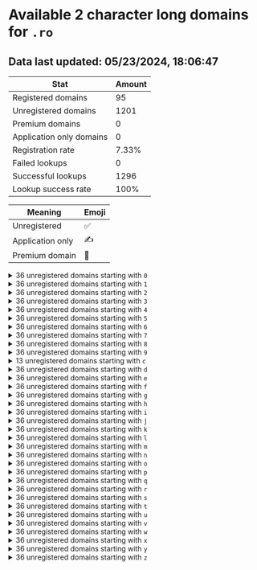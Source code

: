 # Available 2 character long domains for `.ro`

## Data last updated: 05/23/2024, 18:06:47

|Stat|Amount|
|--|--|
|Registered domains|95|
|Unregistered domains|1201|
|Premium domains|0|
|Application only domains|0|
|Registration rate|7.33%|
|Failed lookups|0|
|Successful lookups|1296|
|Lookup success rate|100%|


|Meaning|Emoji|
|--|--|
|Unregistered|:white_check_mark:|
|Application only|:writing_hand:|
|Premium domain|:gem:|

<details>
<summary>36 unregistered domains starting with <bold><code>0</code></bold></summary>

|Type|Domain|
|--|--|
|:white_check_mark:|`00.ro`|
|:white_check_mark:|`01.ro`|
|:white_check_mark:|`02.ro`|
|:white_check_mark:|`03.ro`|
|:white_check_mark:|`04.ro`|
|:white_check_mark:|`05.ro`|
|:white_check_mark:|`06.ro`|
|:white_check_mark:|`07.ro`|
|:white_check_mark:|`08.ro`|
|:white_check_mark:|`09.ro`|
|:white_check_mark:|`0a.ro`|
|:white_check_mark:|`0b.ro`|
|:white_check_mark:|`0c.ro`|
|:white_check_mark:|`0d.ro`|
|:white_check_mark:|`0e.ro`|
|:white_check_mark:|`0f.ro`|
|:white_check_mark:|`0g.ro`|
|:white_check_mark:|`0h.ro`|
|:white_check_mark:|`0i.ro`|
|:white_check_mark:|`0j.ro`|
|:white_check_mark:|`0k.ro`|
|:white_check_mark:|`0l.ro`|
|:white_check_mark:|`0m.ro`|
|:white_check_mark:|`0n.ro`|
|:white_check_mark:|`0o.ro`|
|:white_check_mark:|`0p.ro`|
|:white_check_mark:|`0q.ro`|
|:white_check_mark:|`0r.ro`|
|:white_check_mark:|`0s.ro`|
|:white_check_mark:|`0t.ro`|
|:white_check_mark:|`0u.ro`|
|:white_check_mark:|`0v.ro`|
|:white_check_mark:|`0w.ro`|
|:white_check_mark:|`0x.ro`|
|:white_check_mark:|`0y.ro`|
|:white_check_mark:|`0z.ro`|
</details>
<details>
<summary>36 unregistered domains starting with <bold><code>1</code></bold></summary>

|Type|Domain|
|--|--|
|:white_check_mark:|`10.ro`|
|:white_check_mark:|`11.ro`|
|:white_check_mark:|`12.ro`|
|:white_check_mark:|`13.ro`|
|:white_check_mark:|`14.ro`|
|:white_check_mark:|`15.ro`|
|:white_check_mark:|`16.ro`|
|:white_check_mark:|`17.ro`|
|:white_check_mark:|`18.ro`|
|:white_check_mark:|`19.ro`|
|:white_check_mark:|`1a.ro`|
|:white_check_mark:|`1b.ro`|
|:white_check_mark:|`1c.ro`|
|:white_check_mark:|`1d.ro`|
|:white_check_mark:|`1e.ro`|
|:white_check_mark:|`1f.ro`|
|:white_check_mark:|`1g.ro`|
|:white_check_mark:|`1h.ro`|
|:white_check_mark:|`1i.ro`|
|:white_check_mark:|`1j.ro`|
|:white_check_mark:|`1k.ro`|
|:white_check_mark:|`1l.ro`|
|:white_check_mark:|`1m.ro`|
|:white_check_mark:|`1n.ro`|
|:white_check_mark:|`1o.ro`|
|:white_check_mark:|`1p.ro`|
|:white_check_mark:|`1q.ro`|
|:white_check_mark:|`1r.ro`|
|:white_check_mark:|`1s.ro`|
|:white_check_mark:|`1t.ro`|
|:white_check_mark:|`1u.ro`|
|:white_check_mark:|`1v.ro`|
|:white_check_mark:|`1w.ro`|
|:white_check_mark:|`1x.ro`|
|:white_check_mark:|`1y.ro`|
|:white_check_mark:|`1z.ro`|
</details>
<details>
<summary>36 unregistered domains starting with <bold><code>2</code></bold></summary>

|Type|Domain|
|--|--|
|:white_check_mark:|`20.ro`|
|:white_check_mark:|`21.ro`|
|:white_check_mark:|`22.ro`|
|:white_check_mark:|`23.ro`|
|:white_check_mark:|`24.ro`|
|:white_check_mark:|`25.ro`|
|:white_check_mark:|`26.ro`|
|:white_check_mark:|`27.ro`|
|:white_check_mark:|`28.ro`|
|:white_check_mark:|`29.ro`|
|:white_check_mark:|`2a.ro`|
|:white_check_mark:|`2b.ro`|
|:white_check_mark:|`2c.ro`|
|:white_check_mark:|`2d.ro`|
|:white_check_mark:|`2e.ro`|
|:white_check_mark:|`2f.ro`|
|:white_check_mark:|`2g.ro`|
|:white_check_mark:|`2h.ro`|
|:white_check_mark:|`2i.ro`|
|:white_check_mark:|`2j.ro`|
|:white_check_mark:|`2k.ro`|
|:white_check_mark:|`2l.ro`|
|:white_check_mark:|`2m.ro`|
|:white_check_mark:|`2n.ro`|
|:white_check_mark:|`2o.ro`|
|:white_check_mark:|`2p.ro`|
|:white_check_mark:|`2q.ro`|
|:white_check_mark:|`2r.ro`|
|:white_check_mark:|`2s.ro`|
|:white_check_mark:|`2t.ro`|
|:white_check_mark:|`2u.ro`|
|:white_check_mark:|`2v.ro`|
|:white_check_mark:|`2w.ro`|
|:white_check_mark:|`2x.ro`|
|:white_check_mark:|`2y.ro`|
|:white_check_mark:|`2z.ro`|
</details>
<details>
<summary>36 unregistered domains starting with <bold><code>3</code></bold></summary>

|Type|Domain|
|--|--|
|:white_check_mark:|`30.ro`|
|:white_check_mark:|`31.ro`|
|:white_check_mark:|`32.ro`|
|:white_check_mark:|`33.ro`|
|:white_check_mark:|`34.ro`|
|:white_check_mark:|`35.ro`|
|:white_check_mark:|`36.ro`|
|:white_check_mark:|`37.ro`|
|:white_check_mark:|`38.ro`|
|:white_check_mark:|`39.ro`|
|:white_check_mark:|`3a.ro`|
|:white_check_mark:|`3b.ro`|
|:white_check_mark:|`3c.ro`|
|:white_check_mark:|`3d.ro`|
|:white_check_mark:|`3e.ro`|
|:white_check_mark:|`3f.ro`|
|:white_check_mark:|`3g.ro`|
|:white_check_mark:|`3h.ro`|
|:white_check_mark:|`3i.ro`|
|:white_check_mark:|`3j.ro`|
|:white_check_mark:|`3k.ro`|
|:white_check_mark:|`3l.ro`|
|:white_check_mark:|`3m.ro`|
|:white_check_mark:|`3n.ro`|
|:white_check_mark:|`3o.ro`|
|:white_check_mark:|`3p.ro`|
|:white_check_mark:|`3q.ro`|
|:white_check_mark:|`3r.ro`|
|:white_check_mark:|`3s.ro`|
|:white_check_mark:|`3t.ro`|
|:white_check_mark:|`3u.ro`|
|:white_check_mark:|`3v.ro`|
|:white_check_mark:|`3w.ro`|
|:white_check_mark:|`3x.ro`|
|:white_check_mark:|`3y.ro`|
|:white_check_mark:|`3z.ro`|
</details>
<details>
<summary>36 unregistered domains starting with <bold><code>4</code></bold></summary>

|Type|Domain|
|--|--|
|:white_check_mark:|`40.ro`|
|:white_check_mark:|`41.ro`|
|:white_check_mark:|`42.ro`|
|:white_check_mark:|`43.ro`|
|:white_check_mark:|`44.ro`|
|:white_check_mark:|`45.ro`|
|:white_check_mark:|`46.ro`|
|:white_check_mark:|`47.ro`|
|:white_check_mark:|`48.ro`|
|:white_check_mark:|`49.ro`|
|:white_check_mark:|`4a.ro`|
|:white_check_mark:|`4b.ro`|
|:white_check_mark:|`4c.ro`|
|:white_check_mark:|`4d.ro`|
|:white_check_mark:|`4e.ro`|
|:white_check_mark:|`4f.ro`|
|:white_check_mark:|`4g.ro`|
|:white_check_mark:|`4h.ro`|
|:white_check_mark:|`4i.ro`|
|:white_check_mark:|`4j.ro`|
|:white_check_mark:|`4k.ro`|
|:white_check_mark:|`4l.ro`|
|:white_check_mark:|`4m.ro`|
|:white_check_mark:|`4n.ro`|
|:white_check_mark:|`4o.ro`|
|:white_check_mark:|`4p.ro`|
|:white_check_mark:|`4q.ro`|
|:white_check_mark:|`4r.ro`|
|:white_check_mark:|`4s.ro`|
|:white_check_mark:|`4t.ro`|
|:white_check_mark:|`4u.ro`|
|:white_check_mark:|`4v.ro`|
|:white_check_mark:|`4w.ro`|
|:white_check_mark:|`4x.ro`|
|:white_check_mark:|`4y.ro`|
|:white_check_mark:|`4z.ro`|
</details>
<details>
<summary>36 unregistered domains starting with <bold><code>5</code></bold></summary>

|Type|Domain|
|--|--|
|:white_check_mark:|`50.ro`|
|:white_check_mark:|`51.ro`|
|:white_check_mark:|`52.ro`|
|:white_check_mark:|`53.ro`|
|:white_check_mark:|`54.ro`|
|:white_check_mark:|`55.ro`|
|:white_check_mark:|`56.ro`|
|:white_check_mark:|`57.ro`|
|:white_check_mark:|`58.ro`|
|:white_check_mark:|`59.ro`|
|:white_check_mark:|`5a.ro`|
|:white_check_mark:|`5b.ro`|
|:white_check_mark:|`5c.ro`|
|:white_check_mark:|`5d.ro`|
|:white_check_mark:|`5e.ro`|
|:white_check_mark:|`5f.ro`|
|:white_check_mark:|`5g.ro`|
|:white_check_mark:|`5h.ro`|
|:white_check_mark:|`5i.ro`|
|:white_check_mark:|`5j.ro`|
|:white_check_mark:|`5k.ro`|
|:white_check_mark:|`5l.ro`|
|:white_check_mark:|`5m.ro`|
|:white_check_mark:|`5n.ro`|
|:white_check_mark:|`5o.ro`|
|:white_check_mark:|`5p.ro`|
|:white_check_mark:|`5q.ro`|
|:white_check_mark:|`5r.ro`|
|:white_check_mark:|`5s.ro`|
|:white_check_mark:|`5t.ro`|
|:white_check_mark:|`5u.ro`|
|:white_check_mark:|`5v.ro`|
|:white_check_mark:|`5w.ro`|
|:white_check_mark:|`5x.ro`|
|:white_check_mark:|`5y.ro`|
|:white_check_mark:|`5z.ro`|
</details>
<details>
<summary>36 unregistered domains starting with <bold><code>6</code></bold></summary>

|Type|Domain|
|--|--|
|:white_check_mark:|`60.ro`|
|:white_check_mark:|`61.ro`|
|:white_check_mark:|`62.ro`|
|:white_check_mark:|`63.ro`|
|:white_check_mark:|`64.ro`|
|:white_check_mark:|`65.ro`|
|:white_check_mark:|`66.ro`|
|:white_check_mark:|`67.ro`|
|:white_check_mark:|`68.ro`|
|:white_check_mark:|`69.ro`|
|:white_check_mark:|`6a.ro`|
|:white_check_mark:|`6b.ro`|
|:white_check_mark:|`6c.ro`|
|:white_check_mark:|`6d.ro`|
|:white_check_mark:|`6e.ro`|
|:white_check_mark:|`6f.ro`|
|:white_check_mark:|`6g.ro`|
|:white_check_mark:|`6h.ro`|
|:white_check_mark:|`6i.ro`|
|:white_check_mark:|`6j.ro`|
|:white_check_mark:|`6k.ro`|
|:white_check_mark:|`6l.ro`|
|:white_check_mark:|`6m.ro`|
|:white_check_mark:|`6n.ro`|
|:white_check_mark:|`6o.ro`|
|:white_check_mark:|`6p.ro`|
|:white_check_mark:|`6q.ro`|
|:white_check_mark:|`6r.ro`|
|:white_check_mark:|`6s.ro`|
|:white_check_mark:|`6t.ro`|
|:white_check_mark:|`6u.ro`|
|:white_check_mark:|`6v.ro`|
|:white_check_mark:|`6w.ro`|
|:white_check_mark:|`6x.ro`|
|:white_check_mark:|`6y.ro`|
|:white_check_mark:|`6z.ro`|
</details>
<details>
<summary>36 unregistered domains starting with <bold><code>7</code></bold></summary>

|Type|Domain|
|--|--|
|:white_check_mark:|`70.ro`|
|:white_check_mark:|`71.ro`|
|:white_check_mark:|`72.ro`|
|:white_check_mark:|`73.ro`|
|:white_check_mark:|`74.ro`|
|:white_check_mark:|`75.ro`|
|:white_check_mark:|`76.ro`|
|:white_check_mark:|`77.ro`|
|:white_check_mark:|`78.ro`|
|:white_check_mark:|`79.ro`|
|:white_check_mark:|`7a.ro`|
|:white_check_mark:|`7b.ro`|
|:white_check_mark:|`7c.ro`|
|:white_check_mark:|`7d.ro`|
|:white_check_mark:|`7e.ro`|
|:white_check_mark:|`7f.ro`|
|:white_check_mark:|`7g.ro`|
|:white_check_mark:|`7h.ro`|
|:white_check_mark:|`7i.ro`|
|:white_check_mark:|`7j.ro`|
|:white_check_mark:|`7k.ro`|
|:white_check_mark:|`7l.ro`|
|:white_check_mark:|`7m.ro`|
|:white_check_mark:|`7n.ro`|
|:white_check_mark:|`7o.ro`|
|:white_check_mark:|`7p.ro`|
|:white_check_mark:|`7q.ro`|
|:white_check_mark:|`7r.ro`|
|:white_check_mark:|`7s.ro`|
|:white_check_mark:|`7t.ro`|
|:white_check_mark:|`7u.ro`|
|:white_check_mark:|`7v.ro`|
|:white_check_mark:|`7w.ro`|
|:white_check_mark:|`7x.ro`|
|:white_check_mark:|`7y.ro`|
|:white_check_mark:|`7z.ro`|
</details>
<details>
<summary>36 unregistered domains starting with <bold><code>8</code></bold></summary>

|Type|Domain|
|--|--|
|:white_check_mark:|`80.ro`|
|:white_check_mark:|`81.ro`|
|:white_check_mark:|`82.ro`|
|:white_check_mark:|`83.ro`|
|:white_check_mark:|`84.ro`|
|:white_check_mark:|`85.ro`|
|:white_check_mark:|`86.ro`|
|:white_check_mark:|`87.ro`|
|:white_check_mark:|`88.ro`|
|:white_check_mark:|`89.ro`|
|:white_check_mark:|`8a.ro`|
|:white_check_mark:|`8b.ro`|
|:white_check_mark:|`8c.ro`|
|:white_check_mark:|`8d.ro`|
|:white_check_mark:|`8e.ro`|
|:white_check_mark:|`8f.ro`|
|:white_check_mark:|`8g.ro`|
|:white_check_mark:|`8h.ro`|
|:white_check_mark:|`8i.ro`|
|:white_check_mark:|`8j.ro`|
|:white_check_mark:|`8k.ro`|
|:white_check_mark:|`8l.ro`|
|:white_check_mark:|`8m.ro`|
|:white_check_mark:|`8n.ro`|
|:white_check_mark:|`8o.ro`|
|:white_check_mark:|`8p.ro`|
|:white_check_mark:|`8q.ro`|
|:white_check_mark:|`8r.ro`|
|:white_check_mark:|`8s.ro`|
|:white_check_mark:|`8t.ro`|
|:white_check_mark:|`8u.ro`|
|:white_check_mark:|`8v.ro`|
|:white_check_mark:|`8w.ro`|
|:white_check_mark:|`8x.ro`|
|:white_check_mark:|`8y.ro`|
|:white_check_mark:|`8z.ro`|
</details>
<details>
<summary>36 unregistered domains starting with <bold><code>9</code></bold></summary>

|Type|Domain|
|--|--|
|:white_check_mark:|`90.ro`|
|:white_check_mark:|`91.ro`|
|:white_check_mark:|`92.ro`|
|:white_check_mark:|`93.ro`|
|:white_check_mark:|`94.ro`|
|:white_check_mark:|`95.ro`|
|:white_check_mark:|`96.ro`|
|:white_check_mark:|`97.ro`|
|:white_check_mark:|`98.ro`|
|:white_check_mark:|`99.ro`|
|:white_check_mark:|`9a.ro`|
|:white_check_mark:|`9b.ro`|
|:white_check_mark:|`9c.ro`|
|:white_check_mark:|`9d.ro`|
|:white_check_mark:|`9e.ro`|
|:white_check_mark:|`9f.ro`|
|:white_check_mark:|`9g.ro`|
|:white_check_mark:|`9h.ro`|
|:white_check_mark:|`9i.ro`|
|:white_check_mark:|`9j.ro`|
|:white_check_mark:|`9k.ro`|
|:white_check_mark:|`9l.ro`|
|:white_check_mark:|`9m.ro`|
|:white_check_mark:|`9n.ro`|
|:white_check_mark:|`9o.ro`|
|:white_check_mark:|`9p.ro`|
|:white_check_mark:|`9q.ro`|
|:white_check_mark:|`9r.ro`|
|:white_check_mark:|`9s.ro`|
|:white_check_mark:|`9t.ro`|
|:white_check_mark:|`9u.ro`|
|:white_check_mark:|`9v.ro`|
|:white_check_mark:|`9w.ro`|
|:white_check_mark:|`9x.ro`|
|:white_check_mark:|`9y.ro`|
|:white_check_mark:|`9z.ro`|
</details>
<details>
<summary>13 unregistered domains starting with <bold><code>c</code></bold></summary>

|Type|Domain|
|--|--|
|:white_check_mark:|`c0.ro`|
|:white_check_mark:|`c1.ro`|
|:white_check_mark:|`c2.ro`|
|:white_check_mark:|`c3.ro`|
|:white_check_mark:|`c4.ro`|
|:white_check_mark:|`c5.ro`|
|:white_check_mark:|`c6.ro`|
|:white_check_mark:|`c7.ro`|
|:white_check_mark:|`c8.ro`|
|:white_check_mark:|`c9.ro`|
|:white_check_mark:|`cx.ro`|
|:white_check_mark:|`cy.ro`|
|:white_check_mark:|`cz.ro`|
</details>
<details>
<summary>36 unregistered domains starting with <bold><code>d</code></bold></summary>

|Type|Domain|
|--|--|
|:white_check_mark:|`d0.ro`|
|:white_check_mark:|`d1.ro`|
|:white_check_mark:|`d2.ro`|
|:white_check_mark:|`d3.ro`|
|:white_check_mark:|`d4.ro`|
|:white_check_mark:|`d5.ro`|
|:white_check_mark:|`d6.ro`|
|:white_check_mark:|`d7.ro`|
|:white_check_mark:|`d8.ro`|
|:white_check_mark:|`d9.ro`|
|:white_check_mark:|`da.ro`|
|:white_check_mark:|`db.ro`|
|:white_check_mark:|`dc.ro`|
|:white_check_mark:|`dd.ro`|
|:white_check_mark:|`de.ro`|
|:white_check_mark:|`df.ro`|
|:white_check_mark:|`dg.ro`|
|:white_check_mark:|`dh.ro`|
|:white_check_mark:|`di.ro`|
|:white_check_mark:|`dj.ro`|
|:white_check_mark:|`dk.ro`|
|:white_check_mark:|`dl.ro`|
|:white_check_mark:|`dm.ro`|
|:white_check_mark:|`dn.ro`|
|:white_check_mark:|`do.ro`|
|:white_check_mark:|`dp.ro`|
|:white_check_mark:|`dq.ro`|
|:white_check_mark:|`dr.ro`|
|:white_check_mark:|`ds.ro`|
|:white_check_mark:|`dt.ro`|
|:white_check_mark:|`du.ro`|
|:white_check_mark:|`dv.ro`|
|:white_check_mark:|`dw.ro`|
|:white_check_mark:|`dx.ro`|
|:white_check_mark:|`dy.ro`|
|:white_check_mark:|`dz.ro`|
</details>
<details>
<summary>36 unregistered domains starting with <bold><code>e</code></bold></summary>

|Type|Domain|
|--|--|
|:white_check_mark:|`e0.ro`|
|:white_check_mark:|`e1.ro`|
|:white_check_mark:|`e2.ro`|
|:white_check_mark:|`e3.ro`|
|:white_check_mark:|`e4.ro`|
|:white_check_mark:|`e5.ro`|
|:white_check_mark:|`e6.ro`|
|:white_check_mark:|`e7.ro`|
|:white_check_mark:|`e8.ro`|
|:white_check_mark:|`e9.ro`|
|:white_check_mark:|`ea.ro`|
|:white_check_mark:|`eb.ro`|
|:white_check_mark:|`ec.ro`|
|:white_check_mark:|`ed.ro`|
|:white_check_mark:|`ee.ro`|
|:white_check_mark:|`ef.ro`|
|:white_check_mark:|`eg.ro`|
|:white_check_mark:|`eh.ro`|
|:white_check_mark:|`ei.ro`|
|:white_check_mark:|`ej.ro`|
|:white_check_mark:|`ek.ro`|
|:white_check_mark:|`el.ro`|
|:white_check_mark:|`em.ro`|
|:white_check_mark:|`en.ro`|
|:white_check_mark:|`eo.ro`|
|:white_check_mark:|`ep.ro`|
|:white_check_mark:|`eq.ro`|
|:white_check_mark:|`er.ro`|
|:white_check_mark:|`es.ro`|
|:white_check_mark:|`et.ro`|
|:white_check_mark:|`eu.ro`|
|:white_check_mark:|`ev.ro`|
|:white_check_mark:|`ew.ro`|
|:white_check_mark:|`ex.ro`|
|:white_check_mark:|`ey.ro`|
|:white_check_mark:|`ez.ro`|
</details>
<details>
<summary>36 unregistered domains starting with <bold><code>f</code></bold></summary>

|Type|Domain|
|--|--|
|:white_check_mark:|`f0.ro`|
|:white_check_mark:|`f1.ro`|
|:white_check_mark:|`f2.ro`|
|:white_check_mark:|`f3.ro`|
|:white_check_mark:|`f4.ro`|
|:white_check_mark:|`f5.ro`|
|:white_check_mark:|`f6.ro`|
|:white_check_mark:|`f7.ro`|
|:white_check_mark:|`f8.ro`|
|:white_check_mark:|`f9.ro`|
|:white_check_mark:|`fa.ro`|
|:white_check_mark:|`fb.ro`|
|:white_check_mark:|`fc.ro`|
|:white_check_mark:|`fd.ro`|
|:white_check_mark:|`fe.ro`|
|:white_check_mark:|`ff.ro`|
|:white_check_mark:|`fg.ro`|
|:white_check_mark:|`fh.ro`|
|:white_check_mark:|`fi.ro`|
|:white_check_mark:|`fj.ro`|
|:white_check_mark:|`fk.ro`|
|:white_check_mark:|`fl.ro`|
|:white_check_mark:|`fm.ro`|
|:white_check_mark:|`fn.ro`|
|:white_check_mark:|`fo.ro`|
|:white_check_mark:|`fp.ro`|
|:white_check_mark:|`fq.ro`|
|:white_check_mark:|`fr.ro`|
|:white_check_mark:|`fs.ro`|
|:white_check_mark:|`ft.ro`|
|:white_check_mark:|`fu.ro`|
|:white_check_mark:|`fv.ro`|
|:white_check_mark:|`fw.ro`|
|:white_check_mark:|`fx.ro`|
|:white_check_mark:|`fy.ro`|
|:white_check_mark:|`fz.ro`|
</details>
<details>
<summary>36 unregistered domains starting with <bold><code>g</code></bold></summary>

|Type|Domain|
|--|--|
|:white_check_mark:|`g0.ro`|
|:white_check_mark:|`g1.ro`|
|:white_check_mark:|`g2.ro`|
|:white_check_mark:|`g3.ro`|
|:white_check_mark:|`g4.ro`|
|:white_check_mark:|`g5.ro`|
|:white_check_mark:|`g6.ro`|
|:white_check_mark:|`g7.ro`|
|:white_check_mark:|`g8.ro`|
|:white_check_mark:|`g9.ro`|
|:white_check_mark:|`ga.ro`|
|:white_check_mark:|`gb.ro`|
|:white_check_mark:|`gc.ro`|
|:white_check_mark:|`gd.ro`|
|:white_check_mark:|`ge.ro`|
|:white_check_mark:|`gf.ro`|
|:white_check_mark:|`gg.ro`|
|:white_check_mark:|`gh.ro`|
|:white_check_mark:|`gi.ro`|
|:white_check_mark:|`gj.ro`|
|:white_check_mark:|`gk.ro`|
|:white_check_mark:|`gl.ro`|
|:white_check_mark:|`gm.ro`|
|:white_check_mark:|`gn.ro`|
|:white_check_mark:|`go.ro`|
|:white_check_mark:|`gp.ro`|
|:white_check_mark:|`gq.ro`|
|:white_check_mark:|`gr.ro`|
|:white_check_mark:|`gs.ro`|
|:white_check_mark:|`gt.ro`|
|:white_check_mark:|`gu.ro`|
|:white_check_mark:|`gv.ro`|
|:white_check_mark:|`gw.ro`|
|:white_check_mark:|`gx.ro`|
|:white_check_mark:|`gy.ro`|
|:white_check_mark:|`gz.ro`|
</details>
<details>
<summary>36 unregistered domains starting with <bold><code>h</code></bold></summary>

|Type|Domain|
|--|--|
|:white_check_mark:|`h0.ro`|
|:white_check_mark:|`h1.ro`|
|:white_check_mark:|`h2.ro`|
|:white_check_mark:|`h3.ro`|
|:white_check_mark:|`h4.ro`|
|:white_check_mark:|`h5.ro`|
|:white_check_mark:|`h6.ro`|
|:white_check_mark:|`h7.ro`|
|:white_check_mark:|`h8.ro`|
|:white_check_mark:|`h9.ro`|
|:white_check_mark:|`ha.ro`|
|:white_check_mark:|`hb.ro`|
|:white_check_mark:|`hc.ro`|
|:white_check_mark:|`hd.ro`|
|:white_check_mark:|`he.ro`|
|:white_check_mark:|`hf.ro`|
|:white_check_mark:|`hg.ro`|
|:white_check_mark:|`hh.ro`|
|:white_check_mark:|`hi.ro`|
|:white_check_mark:|`hj.ro`|
|:white_check_mark:|`hk.ro`|
|:white_check_mark:|`hl.ro`|
|:white_check_mark:|`hm.ro`|
|:white_check_mark:|`hn.ro`|
|:white_check_mark:|`ho.ro`|
|:white_check_mark:|`hp.ro`|
|:white_check_mark:|`hq.ro`|
|:white_check_mark:|`hr.ro`|
|:white_check_mark:|`hs.ro`|
|:white_check_mark:|`ht.ro`|
|:white_check_mark:|`hu.ro`|
|:white_check_mark:|`hv.ro`|
|:white_check_mark:|`hw.ro`|
|:white_check_mark:|`hx.ro`|
|:white_check_mark:|`hy.ro`|
|:white_check_mark:|`hz.ro`|
</details>
<details>
<summary>36 unregistered domains starting with <bold><code>i</code></bold></summary>

|Type|Domain|
|--|--|
|:white_check_mark:|`i0.ro`|
|:white_check_mark:|`i1.ro`|
|:white_check_mark:|`i2.ro`|
|:white_check_mark:|`i3.ro`|
|:white_check_mark:|`i4.ro`|
|:white_check_mark:|`i5.ro`|
|:white_check_mark:|`i6.ro`|
|:white_check_mark:|`i7.ro`|
|:white_check_mark:|`i8.ro`|
|:white_check_mark:|`i9.ro`|
|:white_check_mark:|`ia.ro`|
|:white_check_mark:|`ib.ro`|
|:white_check_mark:|`ic.ro`|
|:white_check_mark:|`id.ro`|
|:white_check_mark:|`ie.ro`|
|:white_check_mark:|`if.ro`|
|:white_check_mark:|`ig.ro`|
|:white_check_mark:|`ih.ro`|
|:white_check_mark:|`ii.ro`|
|:white_check_mark:|`ij.ro`|
|:white_check_mark:|`ik.ro`|
|:white_check_mark:|`il.ro`|
|:white_check_mark:|`im.ro`|
|:white_check_mark:|`in.ro`|
|:white_check_mark:|`io.ro`|
|:white_check_mark:|`ip.ro`|
|:white_check_mark:|`iq.ro`|
|:white_check_mark:|`ir.ro`|
|:white_check_mark:|`is.ro`|
|:white_check_mark:|`it.ro`|
|:white_check_mark:|`iu.ro`|
|:white_check_mark:|`iv.ro`|
|:white_check_mark:|`iw.ro`|
|:white_check_mark:|`ix.ro`|
|:white_check_mark:|`iy.ro`|
|:white_check_mark:|`iz.ro`|
</details>
<details>
<summary>36 unregistered domains starting with <bold><code>j</code></bold></summary>

|Type|Domain|
|--|--|
|:white_check_mark:|`j0.ro`|
|:white_check_mark:|`j1.ro`|
|:white_check_mark:|`j2.ro`|
|:white_check_mark:|`j3.ro`|
|:white_check_mark:|`j4.ro`|
|:white_check_mark:|`j5.ro`|
|:white_check_mark:|`j6.ro`|
|:white_check_mark:|`j7.ro`|
|:white_check_mark:|`j8.ro`|
|:white_check_mark:|`j9.ro`|
|:white_check_mark:|`ja.ro`|
|:white_check_mark:|`jb.ro`|
|:white_check_mark:|`jc.ro`|
|:white_check_mark:|`jd.ro`|
|:white_check_mark:|`je.ro`|
|:white_check_mark:|`jf.ro`|
|:white_check_mark:|`jg.ro`|
|:white_check_mark:|`jh.ro`|
|:white_check_mark:|`ji.ro`|
|:white_check_mark:|`jj.ro`|
|:white_check_mark:|`jk.ro`|
|:white_check_mark:|`jl.ro`|
|:white_check_mark:|`jm.ro`|
|:white_check_mark:|`jn.ro`|
|:white_check_mark:|`jo.ro`|
|:white_check_mark:|`jp.ro`|
|:white_check_mark:|`jq.ro`|
|:white_check_mark:|`jr.ro`|
|:white_check_mark:|`js.ro`|
|:white_check_mark:|`jt.ro`|
|:white_check_mark:|`ju.ro`|
|:white_check_mark:|`jv.ro`|
|:white_check_mark:|`jw.ro`|
|:white_check_mark:|`jx.ro`|
|:white_check_mark:|`jy.ro`|
|:white_check_mark:|`jz.ro`|
</details>
<details>
<summary>36 unregistered domains starting with <bold><code>k</code></bold></summary>

|Type|Domain|
|--|--|
|:white_check_mark:|`k0.ro`|
|:white_check_mark:|`k1.ro`|
|:white_check_mark:|`k2.ro`|
|:white_check_mark:|`k3.ro`|
|:white_check_mark:|`k4.ro`|
|:white_check_mark:|`k5.ro`|
|:white_check_mark:|`k6.ro`|
|:white_check_mark:|`k7.ro`|
|:white_check_mark:|`k8.ro`|
|:white_check_mark:|`k9.ro`|
|:white_check_mark:|`ka.ro`|
|:white_check_mark:|`kb.ro`|
|:white_check_mark:|`kc.ro`|
|:white_check_mark:|`kd.ro`|
|:white_check_mark:|`ke.ro`|
|:white_check_mark:|`kf.ro`|
|:white_check_mark:|`kg.ro`|
|:white_check_mark:|`kh.ro`|
|:white_check_mark:|`ki.ro`|
|:white_check_mark:|`kj.ro`|
|:white_check_mark:|`kk.ro`|
|:white_check_mark:|`kl.ro`|
|:white_check_mark:|`km.ro`|
|:white_check_mark:|`kn.ro`|
|:white_check_mark:|`ko.ro`|
|:white_check_mark:|`kp.ro`|
|:white_check_mark:|`kq.ro`|
|:white_check_mark:|`kr.ro`|
|:white_check_mark:|`ks.ro`|
|:white_check_mark:|`kt.ro`|
|:white_check_mark:|`ku.ro`|
|:white_check_mark:|`kv.ro`|
|:white_check_mark:|`kw.ro`|
|:white_check_mark:|`kx.ro`|
|:white_check_mark:|`ky.ro`|
|:white_check_mark:|`kz.ro`|
</details>
<details>
<summary>36 unregistered domains starting with <bold><code>l</code></bold></summary>

|Type|Domain|
|--|--|
|:white_check_mark:|`l0.ro`|
|:white_check_mark:|`l1.ro`|
|:white_check_mark:|`l2.ro`|
|:white_check_mark:|`l3.ro`|
|:white_check_mark:|`l4.ro`|
|:white_check_mark:|`l5.ro`|
|:white_check_mark:|`l6.ro`|
|:white_check_mark:|`l7.ro`|
|:white_check_mark:|`l8.ro`|
|:white_check_mark:|`l9.ro`|
|:white_check_mark:|`la.ro`|
|:white_check_mark:|`lb.ro`|
|:white_check_mark:|`lc.ro`|
|:white_check_mark:|`ld.ro`|
|:white_check_mark:|`le.ro`|
|:white_check_mark:|`lf.ro`|
|:white_check_mark:|`lg.ro`|
|:white_check_mark:|`lh.ro`|
|:white_check_mark:|`li.ro`|
|:white_check_mark:|`lj.ro`|
|:white_check_mark:|`lk.ro`|
|:white_check_mark:|`ll.ro`|
|:white_check_mark:|`lm.ro`|
|:white_check_mark:|`ln.ro`|
|:white_check_mark:|`lo.ro`|
|:white_check_mark:|`lp.ro`|
|:white_check_mark:|`lq.ro`|
|:white_check_mark:|`lr.ro`|
|:white_check_mark:|`ls.ro`|
|:white_check_mark:|`lt.ro`|
|:white_check_mark:|`lu.ro`|
|:white_check_mark:|`lv.ro`|
|:white_check_mark:|`lw.ro`|
|:white_check_mark:|`lx.ro`|
|:white_check_mark:|`ly.ro`|
|:white_check_mark:|`lz.ro`|
</details>
<details>
<summary>36 unregistered domains starting with <bold><code>m</code></bold></summary>

|Type|Domain|
|--|--|
|:white_check_mark:|`m0.ro`|
|:white_check_mark:|`m1.ro`|
|:white_check_mark:|`m2.ro`|
|:white_check_mark:|`m3.ro`|
|:white_check_mark:|`m4.ro`|
|:white_check_mark:|`m5.ro`|
|:white_check_mark:|`m6.ro`|
|:white_check_mark:|`m7.ro`|
|:white_check_mark:|`m8.ro`|
|:white_check_mark:|`m9.ro`|
|:white_check_mark:|`ma.ro`|
|:white_check_mark:|`mb.ro`|
|:white_check_mark:|`mc.ro`|
|:white_check_mark:|`md.ro`|
|:white_check_mark:|`me.ro`|
|:white_check_mark:|`mf.ro`|
|:white_check_mark:|`mg.ro`|
|:white_check_mark:|`mh.ro`|
|:white_check_mark:|`mi.ro`|
|:white_check_mark:|`mj.ro`|
|:white_check_mark:|`mk.ro`|
|:white_check_mark:|`ml.ro`|
|:white_check_mark:|`mm.ro`|
|:white_check_mark:|`mn.ro`|
|:white_check_mark:|`mo.ro`|
|:white_check_mark:|`mp.ro`|
|:white_check_mark:|`mq.ro`|
|:white_check_mark:|`mr.ro`|
|:white_check_mark:|`ms.ro`|
|:white_check_mark:|`mt.ro`|
|:white_check_mark:|`mu.ro`|
|:white_check_mark:|`mv.ro`|
|:white_check_mark:|`mw.ro`|
|:white_check_mark:|`mx.ro`|
|:white_check_mark:|`my.ro`|
|:white_check_mark:|`mz.ro`|
</details>
<details>
<summary>36 unregistered domains starting with <bold><code>n</code></bold></summary>

|Type|Domain|
|--|--|
|:white_check_mark:|`n0.ro`|
|:white_check_mark:|`n1.ro`|
|:white_check_mark:|`n2.ro`|
|:white_check_mark:|`n3.ro`|
|:white_check_mark:|`n4.ro`|
|:white_check_mark:|`n5.ro`|
|:white_check_mark:|`n6.ro`|
|:white_check_mark:|`n7.ro`|
|:white_check_mark:|`n8.ro`|
|:white_check_mark:|`n9.ro`|
|:white_check_mark:|`na.ro`|
|:white_check_mark:|`nb.ro`|
|:white_check_mark:|`nc.ro`|
|:white_check_mark:|`nd.ro`|
|:white_check_mark:|`ne.ro`|
|:white_check_mark:|`nf.ro`|
|:white_check_mark:|`ng.ro`|
|:white_check_mark:|`nh.ro`|
|:white_check_mark:|`ni.ro`|
|:white_check_mark:|`nj.ro`|
|:white_check_mark:|`nk.ro`|
|:white_check_mark:|`nl.ro`|
|:white_check_mark:|`nm.ro`|
|:white_check_mark:|`nn.ro`|
|:white_check_mark:|`no.ro`|
|:white_check_mark:|`np.ro`|
|:white_check_mark:|`nq.ro`|
|:white_check_mark:|`nr.ro`|
|:white_check_mark:|`ns.ro`|
|:white_check_mark:|`nt.ro`|
|:white_check_mark:|`nu.ro`|
|:white_check_mark:|`nv.ro`|
|:white_check_mark:|`nw.ro`|
|:white_check_mark:|`nx.ro`|
|:white_check_mark:|`ny.ro`|
|:white_check_mark:|`nz.ro`|
</details>
<details>
<summary>36 unregistered domains starting with <bold><code>o</code></bold></summary>

|Type|Domain|
|--|--|
|:white_check_mark:|`o0.ro`|
|:white_check_mark:|`o1.ro`|
|:white_check_mark:|`o2.ro`|
|:white_check_mark:|`o3.ro`|
|:white_check_mark:|`o4.ro`|
|:white_check_mark:|`o5.ro`|
|:white_check_mark:|`o6.ro`|
|:white_check_mark:|`o7.ro`|
|:white_check_mark:|`o8.ro`|
|:white_check_mark:|`o9.ro`|
|:white_check_mark:|`oa.ro`|
|:white_check_mark:|`ob.ro`|
|:white_check_mark:|`oc.ro`|
|:white_check_mark:|`od.ro`|
|:white_check_mark:|`oe.ro`|
|:white_check_mark:|`of.ro`|
|:white_check_mark:|`og.ro`|
|:white_check_mark:|`oh.ro`|
|:white_check_mark:|`oi.ro`|
|:white_check_mark:|`oj.ro`|
|:white_check_mark:|`ok.ro`|
|:white_check_mark:|`ol.ro`|
|:white_check_mark:|`om.ro`|
|:white_check_mark:|`on.ro`|
|:white_check_mark:|`oo.ro`|
|:white_check_mark:|`op.ro`|
|:white_check_mark:|`oq.ro`|
|:white_check_mark:|`or.ro`|
|:white_check_mark:|`os.ro`|
|:white_check_mark:|`ot.ro`|
|:white_check_mark:|`ou.ro`|
|:white_check_mark:|`ov.ro`|
|:white_check_mark:|`ow.ro`|
|:white_check_mark:|`ox.ro`|
|:white_check_mark:|`oy.ro`|
|:white_check_mark:|`oz.ro`|
</details>
<details>
<summary>36 unregistered domains starting with <bold><code>p</code></bold></summary>

|Type|Domain|
|--|--|
|:white_check_mark:|`p0.ro`|
|:white_check_mark:|`p1.ro`|
|:white_check_mark:|`p2.ro`|
|:white_check_mark:|`p3.ro`|
|:white_check_mark:|`p4.ro`|
|:white_check_mark:|`p5.ro`|
|:white_check_mark:|`p6.ro`|
|:white_check_mark:|`p7.ro`|
|:white_check_mark:|`p8.ro`|
|:white_check_mark:|`p9.ro`|
|:white_check_mark:|`pa.ro`|
|:white_check_mark:|`pb.ro`|
|:white_check_mark:|`pc.ro`|
|:white_check_mark:|`pd.ro`|
|:white_check_mark:|`pe.ro`|
|:white_check_mark:|`pf.ro`|
|:white_check_mark:|`pg.ro`|
|:white_check_mark:|`ph.ro`|
|:white_check_mark:|`pi.ro`|
|:white_check_mark:|`pj.ro`|
|:white_check_mark:|`pk.ro`|
|:white_check_mark:|`pl.ro`|
|:white_check_mark:|`pm.ro`|
|:white_check_mark:|`pn.ro`|
|:white_check_mark:|`po.ro`|
|:white_check_mark:|`pp.ro`|
|:white_check_mark:|`pq.ro`|
|:white_check_mark:|`pr.ro`|
|:white_check_mark:|`ps.ro`|
|:white_check_mark:|`pt.ro`|
|:white_check_mark:|`pu.ro`|
|:white_check_mark:|`pv.ro`|
|:white_check_mark:|`pw.ro`|
|:white_check_mark:|`px.ro`|
|:white_check_mark:|`py.ro`|
|:white_check_mark:|`pz.ro`|
</details>
<details>
<summary>36 unregistered domains starting with <bold><code>q</code></bold></summary>

|Type|Domain|
|--|--|
|:white_check_mark:|`q0.ro`|
|:white_check_mark:|`q1.ro`|
|:white_check_mark:|`q2.ro`|
|:white_check_mark:|`q3.ro`|
|:white_check_mark:|`q4.ro`|
|:white_check_mark:|`q5.ro`|
|:white_check_mark:|`q6.ro`|
|:white_check_mark:|`q7.ro`|
|:white_check_mark:|`q8.ro`|
|:white_check_mark:|`q9.ro`|
|:white_check_mark:|`qa.ro`|
|:white_check_mark:|`qb.ro`|
|:white_check_mark:|`qc.ro`|
|:white_check_mark:|`qd.ro`|
|:white_check_mark:|`qe.ro`|
|:white_check_mark:|`qf.ro`|
|:white_check_mark:|`qg.ro`|
|:white_check_mark:|`qh.ro`|
|:white_check_mark:|`qi.ro`|
|:white_check_mark:|`qj.ro`|
|:white_check_mark:|`qk.ro`|
|:white_check_mark:|`ql.ro`|
|:white_check_mark:|`qm.ro`|
|:white_check_mark:|`qn.ro`|
|:white_check_mark:|`qo.ro`|
|:white_check_mark:|`qp.ro`|
|:white_check_mark:|`qq.ro`|
|:white_check_mark:|`qr.ro`|
|:white_check_mark:|`qs.ro`|
|:white_check_mark:|`qt.ro`|
|:white_check_mark:|`qu.ro`|
|:white_check_mark:|`qv.ro`|
|:white_check_mark:|`qw.ro`|
|:white_check_mark:|`qx.ro`|
|:white_check_mark:|`qy.ro`|
|:white_check_mark:|`qz.ro`|
</details>
<details>
<summary>36 unregistered domains starting with <bold><code>r</code></bold></summary>

|Type|Domain|
|--|--|
|:white_check_mark:|`r0.ro`|
|:white_check_mark:|`r1.ro`|
|:white_check_mark:|`r2.ro`|
|:white_check_mark:|`r3.ro`|
|:white_check_mark:|`r4.ro`|
|:white_check_mark:|`r5.ro`|
|:white_check_mark:|`r6.ro`|
|:white_check_mark:|`r7.ro`|
|:white_check_mark:|`r8.ro`|
|:white_check_mark:|`r9.ro`|
|:white_check_mark:|`ra.ro`|
|:white_check_mark:|`rb.ro`|
|:white_check_mark:|`rc.ro`|
|:white_check_mark:|`rd.ro`|
|:white_check_mark:|`re.ro`|
|:white_check_mark:|`rf.ro`|
|:white_check_mark:|`rg.ro`|
|:white_check_mark:|`rh.ro`|
|:white_check_mark:|`ri.ro`|
|:white_check_mark:|`rj.ro`|
|:white_check_mark:|`rk.ro`|
|:white_check_mark:|`rl.ro`|
|:white_check_mark:|`rm.ro`|
|:white_check_mark:|`rn.ro`|
|:white_check_mark:|`ro.ro`|
|:white_check_mark:|`rp.ro`|
|:white_check_mark:|`rq.ro`|
|:white_check_mark:|`rr.ro`|
|:white_check_mark:|`rs.ro`|
|:white_check_mark:|`rt.ro`|
|:white_check_mark:|`ru.ro`|
|:white_check_mark:|`rv.ro`|
|:white_check_mark:|`rw.ro`|
|:white_check_mark:|`rx.ro`|
|:white_check_mark:|`ry.ro`|
|:white_check_mark:|`rz.ro`|
</details>
<details>
<summary>36 unregistered domains starting with <bold><code>s</code></bold></summary>

|Type|Domain|
|--|--|
|:white_check_mark:|`s0.ro`|
|:white_check_mark:|`s1.ro`|
|:white_check_mark:|`s2.ro`|
|:white_check_mark:|`s3.ro`|
|:white_check_mark:|`s4.ro`|
|:white_check_mark:|`s5.ro`|
|:white_check_mark:|`s6.ro`|
|:white_check_mark:|`s7.ro`|
|:white_check_mark:|`s8.ro`|
|:white_check_mark:|`s9.ro`|
|:white_check_mark:|`sa.ro`|
|:white_check_mark:|`sb.ro`|
|:white_check_mark:|`sc.ro`|
|:white_check_mark:|`sd.ro`|
|:white_check_mark:|`se.ro`|
|:white_check_mark:|`sf.ro`|
|:white_check_mark:|`sg.ro`|
|:white_check_mark:|`sh.ro`|
|:white_check_mark:|`si.ro`|
|:white_check_mark:|`sj.ro`|
|:white_check_mark:|`sk.ro`|
|:white_check_mark:|`sl.ro`|
|:white_check_mark:|`sm.ro`|
|:white_check_mark:|`sn.ro`|
|:white_check_mark:|`so.ro`|
|:white_check_mark:|`sp.ro`|
|:white_check_mark:|`sq.ro`|
|:white_check_mark:|`sr.ro`|
|:white_check_mark:|`ss.ro`|
|:white_check_mark:|`st.ro`|
|:white_check_mark:|`su.ro`|
|:white_check_mark:|`sv.ro`|
|:white_check_mark:|`sw.ro`|
|:white_check_mark:|`sx.ro`|
|:white_check_mark:|`sy.ro`|
|:white_check_mark:|`sz.ro`|
</details>
<details>
<summary>36 unregistered domains starting with <bold><code>t</code></bold></summary>

|Type|Domain|
|--|--|
|:white_check_mark:|`t0.ro`|
|:white_check_mark:|`t1.ro`|
|:white_check_mark:|`t2.ro`|
|:white_check_mark:|`t3.ro`|
|:white_check_mark:|`t4.ro`|
|:white_check_mark:|`t5.ro`|
|:white_check_mark:|`t6.ro`|
|:white_check_mark:|`t7.ro`|
|:white_check_mark:|`t8.ro`|
|:white_check_mark:|`t9.ro`|
|:white_check_mark:|`ta.ro`|
|:white_check_mark:|`tb.ro`|
|:white_check_mark:|`tc.ro`|
|:white_check_mark:|`td.ro`|
|:white_check_mark:|`te.ro`|
|:white_check_mark:|`tf.ro`|
|:white_check_mark:|`tg.ro`|
|:white_check_mark:|`th.ro`|
|:white_check_mark:|`ti.ro`|
|:white_check_mark:|`tj.ro`|
|:white_check_mark:|`tk.ro`|
|:white_check_mark:|`tl.ro`|
|:white_check_mark:|`tm.ro`|
|:white_check_mark:|`tn.ro`|
|:white_check_mark:|`to.ro`|
|:white_check_mark:|`tp.ro`|
|:white_check_mark:|`tq.ro`|
|:white_check_mark:|`tr.ro`|
|:white_check_mark:|`ts.ro`|
|:white_check_mark:|`tt.ro`|
|:white_check_mark:|`tu.ro`|
|:white_check_mark:|`tv.ro`|
|:white_check_mark:|`tw.ro`|
|:white_check_mark:|`tx.ro`|
|:white_check_mark:|`ty.ro`|
|:white_check_mark:|`tz.ro`|
</details>
<details>
<summary>36 unregistered domains starting with <bold><code>u</code></bold></summary>

|Type|Domain|
|--|--|
|:white_check_mark:|`u0.ro`|
|:white_check_mark:|`u1.ro`|
|:white_check_mark:|`u2.ro`|
|:white_check_mark:|`u3.ro`|
|:white_check_mark:|`u4.ro`|
|:white_check_mark:|`u5.ro`|
|:white_check_mark:|`u6.ro`|
|:white_check_mark:|`u7.ro`|
|:white_check_mark:|`u8.ro`|
|:white_check_mark:|`u9.ro`|
|:white_check_mark:|`ua.ro`|
|:white_check_mark:|`ub.ro`|
|:white_check_mark:|`uc.ro`|
|:white_check_mark:|`ud.ro`|
|:white_check_mark:|`ue.ro`|
|:white_check_mark:|`uf.ro`|
|:white_check_mark:|`ug.ro`|
|:white_check_mark:|`uh.ro`|
|:white_check_mark:|`ui.ro`|
|:white_check_mark:|`uj.ro`|
|:white_check_mark:|`uk.ro`|
|:white_check_mark:|`ul.ro`|
|:white_check_mark:|`um.ro`|
|:white_check_mark:|`un.ro`|
|:white_check_mark:|`uo.ro`|
|:white_check_mark:|`up.ro`|
|:white_check_mark:|`uq.ro`|
|:white_check_mark:|`ur.ro`|
|:white_check_mark:|`us.ro`|
|:white_check_mark:|`ut.ro`|
|:white_check_mark:|`uu.ro`|
|:white_check_mark:|`uv.ro`|
|:white_check_mark:|`uw.ro`|
|:white_check_mark:|`ux.ro`|
|:white_check_mark:|`uy.ro`|
|:white_check_mark:|`uz.ro`|
</details>
<details>
<summary>36 unregistered domains starting with <bold><code>v</code></bold></summary>

|Type|Domain|
|--|--|
|:white_check_mark:|`v0.ro`|
|:white_check_mark:|`v1.ro`|
|:white_check_mark:|`v2.ro`|
|:white_check_mark:|`v3.ro`|
|:white_check_mark:|`v4.ro`|
|:white_check_mark:|`v5.ro`|
|:white_check_mark:|`v6.ro`|
|:white_check_mark:|`v7.ro`|
|:white_check_mark:|`v8.ro`|
|:white_check_mark:|`v9.ro`|
|:white_check_mark:|`va.ro`|
|:white_check_mark:|`vb.ro`|
|:white_check_mark:|`vc.ro`|
|:white_check_mark:|`vd.ro`|
|:white_check_mark:|`ve.ro`|
|:white_check_mark:|`vf.ro`|
|:white_check_mark:|`vg.ro`|
|:white_check_mark:|`vh.ro`|
|:white_check_mark:|`vi.ro`|
|:white_check_mark:|`vj.ro`|
|:white_check_mark:|`vk.ro`|
|:white_check_mark:|`vl.ro`|
|:white_check_mark:|`vm.ro`|
|:white_check_mark:|`vn.ro`|
|:white_check_mark:|`vo.ro`|
|:white_check_mark:|`vp.ro`|
|:white_check_mark:|`vq.ro`|
|:white_check_mark:|`vr.ro`|
|:white_check_mark:|`vs.ro`|
|:white_check_mark:|`vt.ro`|
|:white_check_mark:|`vu.ro`|
|:white_check_mark:|`vv.ro`|
|:white_check_mark:|`vw.ro`|
|:white_check_mark:|`vx.ro`|
|:white_check_mark:|`vy.ro`|
|:white_check_mark:|`vz.ro`|
</details>
<details>
<summary>36 unregistered domains starting with <bold><code>w</code></bold></summary>

|Type|Domain|
|--|--|
|:white_check_mark:|`w0.ro`|
|:white_check_mark:|`w1.ro`|
|:white_check_mark:|`w2.ro`|
|:white_check_mark:|`w3.ro`|
|:white_check_mark:|`w4.ro`|
|:white_check_mark:|`w5.ro`|
|:white_check_mark:|`w6.ro`|
|:white_check_mark:|`w7.ro`|
|:white_check_mark:|`w8.ro`|
|:white_check_mark:|`w9.ro`|
|:white_check_mark:|`wa.ro`|
|:white_check_mark:|`wb.ro`|
|:white_check_mark:|`wc.ro`|
|:white_check_mark:|`wd.ro`|
|:white_check_mark:|`we.ro`|
|:white_check_mark:|`wf.ro`|
|:white_check_mark:|`wg.ro`|
|:white_check_mark:|`wh.ro`|
|:white_check_mark:|`wi.ro`|
|:white_check_mark:|`wj.ro`|
|:white_check_mark:|`wk.ro`|
|:white_check_mark:|`wl.ro`|
|:white_check_mark:|`wm.ro`|
|:white_check_mark:|`wn.ro`|
|:white_check_mark:|`wo.ro`|
|:white_check_mark:|`wp.ro`|
|:white_check_mark:|`wq.ro`|
|:white_check_mark:|`wr.ro`|
|:white_check_mark:|`ws.ro`|
|:white_check_mark:|`wt.ro`|
|:white_check_mark:|`wu.ro`|
|:white_check_mark:|`wv.ro`|
|:white_check_mark:|`ww.ro`|
|:white_check_mark:|`wx.ro`|
|:white_check_mark:|`wy.ro`|
|:white_check_mark:|`wz.ro`|
</details>
<details>
<summary>36 unregistered domains starting with <bold><code>x</code></bold></summary>

|Type|Domain|
|--|--|
|:white_check_mark:|`x0.ro`|
|:white_check_mark:|`x1.ro`|
|:white_check_mark:|`x2.ro`|
|:white_check_mark:|`x3.ro`|
|:white_check_mark:|`x4.ro`|
|:white_check_mark:|`x5.ro`|
|:white_check_mark:|`x6.ro`|
|:white_check_mark:|`x7.ro`|
|:white_check_mark:|`x8.ro`|
|:white_check_mark:|`x9.ro`|
|:white_check_mark:|`xa.ro`|
|:white_check_mark:|`xb.ro`|
|:white_check_mark:|`xc.ro`|
|:white_check_mark:|`xd.ro`|
|:white_check_mark:|`xe.ro`|
|:white_check_mark:|`xf.ro`|
|:white_check_mark:|`xg.ro`|
|:white_check_mark:|`xh.ro`|
|:white_check_mark:|`xi.ro`|
|:white_check_mark:|`xj.ro`|
|:white_check_mark:|`xk.ro`|
|:white_check_mark:|`xl.ro`|
|:white_check_mark:|`xm.ro`|
|:white_check_mark:|`xn.ro`|
|:white_check_mark:|`xo.ro`|
|:white_check_mark:|`xp.ro`|
|:white_check_mark:|`xq.ro`|
|:white_check_mark:|`xr.ro`|
|:white_check_mark:|`xs.ro`|
|:white_check_mark:|`xt.ro`|
|:white_check_mark:|`xu.ro`|
|:white_check_mark:|`xv.ro`|
|:white_check_mark:|`xw.ro`|
|:white_check_mark:|`xx.ro`|
|:white_check_mark:|`xy.ro`|
|:white_check_mark:|`xz.ro`|
</details>
<details>
<summary>36 unregistered domains starting with <bold><code>y</code></bold></summary>

|Type|Domain|
|--|--|
|:white_check_mark:|`y0.ro`|
|:white_check_mark:|`y1.ro`|
|:white_check_mark:|`y2.ro`|
|:white_check_mark:|`y3.ro`|
|:white_check_mark:|`y4.ro`|
|:white_check_mark:|`y5.ro`|
|:white_check_mark:|`y6.ro`|
|:white_check_mark:|`y7.ro`|
|:white_check_mark:|`y8.ro`|
|:white_check_mark:|`y9.ro`|
|:white_check_mark:|`ya.ro`|
|:white_check_mark:|`yb.ro`|
|:white_check_mark:|`yc.ro`|
|:white_check_mark:|`yd.ro`|
|:white_check_mark:|`ye.ro`|
|:white_check_mark:|`yf.ro`|
|:white_check_mark:|`yg.ro`|
|:white_check_mark:|`yh.ro`|
|:white_check_mark:|`yi.ro`|
|:white_check_mark:|`yj.ro`|
|:white_check_mark:|`yk.ro`|
|:white_check_mark:|`yl.ro`|
|:white_check_mark:|`ym.ro`|
|:white_check_mark:|`yn.ro`|
|:white_check_mark:|`yo.ro`|
|:white_check_mark:|`yp.ro`|
|:white_check_mark:|`yq.ro`|
|:white_check_mark:|`yr.ro`|
|:white_check_mark:|`ys.ro`|
|:white_check_mark:|`yt.ro`|
|:white_check_mark:|`yu.ro`|
|:white_check_mark:|`yv.ro`|
|:white_check_mark:|`yw.ro`|
|:white_check_mark:|`yx.ro`|
|:white_check_mark:|`yy.ro`|
|:white_check_mark:|`yz.ro`|
</details>
<details>
<summary>36 unregistered domains starting with <bold><code>z</code></bold></summary>

|Type|Domain|
|--|--|
|:white_check_mark:|`z0.ro`|
|:white_check_mark:|`z1.ro`|
|:white_check_mark:|`z2.ro`|
|:white_check_mark:|`z3.ro`|
|:white_check_mark:|`z4.ro`|
|:white_check_mark:|`z5.ro`|
|:white_check_mark:|`z6.ro`|
|:white_check_mark:|`z7.ro`|
|:white_check_mark:|`z8.ro`|
|:white_check_mark:|`z9.ro`|
|:white_check_mark:|`za.ro`|
|:white_check_mark:|`zb.ro`|
|:white_check_mark:|`zc.ro`|
|:white_check_mark:|`zd.ro`|
|:white_check_mark:|`ze.ro`|
|:white_check_mark:|`zf.ro`|
|:white_check_mark:|`zg.ro`|
|:white_check_mark:|`zh.ro`|
|:white_check_mark:|`zi.ro`|
|:white_check_mark:|`zj.ro`|
|:white_check_mark:|`zk.ro`|
|:white_check_mark:|`zl.ro`|
|:white_check_mark:|`zm.ro`|
|:white_check_mark:|`zn.ro`|
|:white_check_mark:|`zo.ro`|
|:white_check_mark:|`zp.ro`|
|:white_check_mark:|`zq.ro`|
|:white_check_mark:|`zr.ro`|
|:white_check_mark:|`zs.ro`|
|:white_check_mark:|`zt.ro`|
|:white_check_mark:|`zu.ro`|
|:white_check_mark:|`zv.ro`|
|:white_check_mark:|`zw.ro`|
|:white_check_mark:|`zx.ro`|
|:white_check_mark:|`zy.ro`|
|:white_check_mark:|`zz.ro`|
</details>